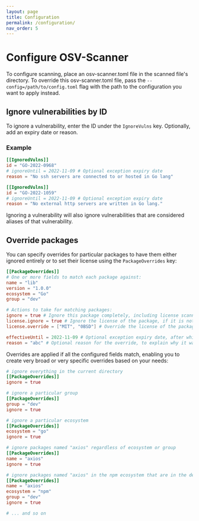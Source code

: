 ```yaml
---
layout: page
title: Configuration
permalink: /configuration/
nav_order: 5
---
```


# Configure OSV-Scanner

To configure scanning, place an osv-scanner.toml file in the scanned file's directory. To override this osv-scanner.toml file, pass the `--config=/path/to/config.toml` flag with the path to the configuration you want to apply instead.

## Ignore vulnerabilities by ID

To ignore a vulnerability, enter the ID under the `IgnoreVulns` key. Optionally, add an expiry date or reason.

### Example

```toml
[[IgnoredVulns]]
id = "GO-2022-0968"
# ignoreUntil = 2022-11-09 # Optional exception expiry date
reason = "No ssh servers are connected to or hosted in Go lang"

[[IgnoredVulns]]
id = "GO-2022-1059"
# ignoreUntil = 2022-11-09 # Optional exception expiry date
reason = "No external http servers are written in Go lang."
```

Ignoring a vulnerability will also ignore vulnerabilities that are considered aliases of that vulnerability.

## Override packages

You can specify overrides for particular packages to have them either ignored entirely or to set their license using the `PackageOverrides` key:

```toml
[[PackageOverrides]]
# One or more fields to match each package against:
name = "lib"
version = "1.0.0"
ecosystem = "Go"
group = "dev"

# Actions to take for matching packages:
ignore = true # Ignore this package completely, including license scanning
license.ignore = true # Ignore the license of the package, if it is not already completely ignored at the top level
license.override = ["MIT", "0BSD"] # Override the license of the package, if it is not completely ignored at the top level

effectiveUntil = 2022-11-09 # Optional exception expiry date, after which the override will no longer apply
reason = "abc" # Optional reason for the override, to explain why it was added
```

Overrides are applied if all the configured fields match, enabling you to create very broad or very specific overrides based on your needs:

```toml
# ignore everything in the current directory
[[PackageOverrides]]
ignore = true

# ignore a particular group
[[PackageOverrides]]
group = "dev"
ignore = true

# ignore a particular ecosystem
[[PackageOverrides]]
ecosystem = "go"
ignore = true

# ignore packages named "axios" regardless of ecosystem or group
[[PackageOverrides]]
name = "axios"
ignore = true

# ignore packages named "axios" in the npm ecosystem that are in the dev group
[[PackageOverrides]]
name = "axios"
ecosystem = "npm"
group = "dev"
ignore = true

# ... and so on
```
